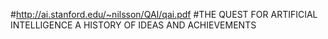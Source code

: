 #http://ai.stanford.edu/~nilsson/QAI/qai.pdf
#THE QUEST FOR ARTIFICIAL INTELLIGENCE
A HISTORY OF IDEAS AND ACHIEVEMENTS
